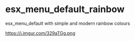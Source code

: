 # esx_menu_default_rainbow
esx_menu_default with simple and modern rainbow colours

https://i.imgur.com/329aTGg.png
